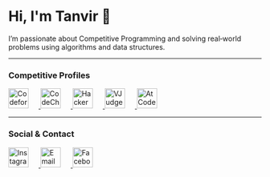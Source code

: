 # Hi, I'm Tanvir 👋

I’m passionate about Competitive Programming and solving real‑world problems using algorithms and data structures.

---

### Competitive Profiles

<p align="left">
  <a href="https://codeforces.com/profile/iamtanvir2003" target="_blank" rel="noopener noreferrer">
    <img src="https://codeforces.org/s/85710/images/codeforces-sponsored-by-ton.png" alt="Codeforces" width="40" height="40" style="margin-right: 20px;"/>
  </a>
  <a href="https://www.codechef.com/users/tanvir_156" target="_blank" rel="noopener noreferrer">
    <img src="https://cdn.codechef.com/images/cc-logo.svg" alt="CodeChef" width="40" height="40" style="margin-right: 20px;"/>
  </a>
  <a href="https://www.hackerrank.com/profile/iamtanvir2003" target="_blank" rel="noopener noreferrer">
    <img src="https://cdn4.iconfinder.com/data/icons/logos-and-brands/512/160_Hackerrank_logo_logos-512.png" alt="HackerRank" width="40" height="40" style="margin-right: 20px;"/>
  </a>
  <a href="https://vjudge.net/user/tanvir_156" target="_blank" rel="noopener noreferrer">
    <img src="https://vjudge.net/static/bundle/3fce939c07d2d00a0d97.png" alt="VJudge" width="40" height="40" style="margin-right: 20px;"/>
  </a>
  <a href="https://atcoder.jp/users/tanvir_156" target="_blank" rel="noopener noreferrer">
    <img src="https://img.atcoder.jp/assets/atcoder.png" alt="AtCoder" width="40" height="40" style="margin-right: 20px;"/>
  </a>
</p>

---

### Social & Contact

<p align="left">
  <a href="https://www.instagram.com/_tanvir.17_" target="_blank" rel="noopener noreferrer">
    <img src="https://upload.wikimedia.org/wikipedia/commons/a/a5/Instagram_icon.png" alt="Instagram" width="40" height="40" style="margin-right: 20px;"/>
  </a>
  <a href="mailto:iamtanvir2003@gmail.com" target="_blank" rel="noopener noreferrer">
    <img src="https://cdn-icons-png.flaticon.com/512/732/732200.png" alt="Email" width="40" height="40" style="margin-right: 20px;"/>
  </a>
  <a href="https://www.facebook.com/md.tanvirhasanchowdhury2003" target="_blank" rel="noopener noreferrer">
    <img src="https://upload.wikimedia.org/wikipedia/commons/5/51/Facebook_f_logo_%282019%29.svg" alt="Facebook" width="40" height="40" style="margin-right: 20px;"/>
  </a>
</p>
